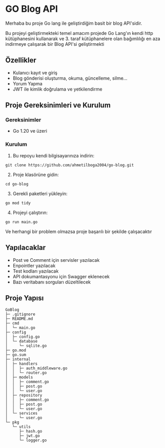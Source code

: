 # GO Blog API

Merhaba bu proje Go lang ile geliştirdiğim basit bir blog API'sidir.

Bu projeyi geliştirmekteki temel amacım projede Go Lang'ın kendi http kütüphanesini kullanarak ve 3. taraf kütüphanelere olan bağımlılığı en aza indirmeye çalışarak bir Blog API'si geliştirmekti

## Özellikler

-   Kulanıcı kayıt ve giriş
-   Blog gönderisi oluşturma, okuma, güncelleme, silme...
-   Yorum Yapma
-   JWT ile kimlik doğrulama ve yetkilendirme

## Proje Gereksinimleri ve Kurulum

### Gereksinimler

-   Go 1.20 ve üzeri

### Kurulum

1. Bu repoyu kendi bilgisayarınıza indirin:

```
git clone https://github.com/ahmetilboga2004/go-blog.git
```

2. Proje klasörüne gidin:

```
cd go-blog
```

3. Gerekli paketleri yükleyin:

```
go mod tidy
```

4. Projeyi çalıştırın:

```
go run main.go
```

Ve herhangi bir problem olmazsa proje başarılı bir şekilde çalışacaktır

## Yapılacaklar

-   Post ve Comment için servisler yazılacak
-   Enpointler yazılacak
-   Test kodları yazılacak
-   API dokumantasyonu için Swagger eklenecek
-   Bazı veritabanı sorguları düzeltilecek

## Proje Yapısı

```
GoBlog
├─ .gitignore
├─ README.md
├─ cmd
│  └─ main.go
├─ config
│  ├─ config.go
│  └─ database
│     └─ sqlite.go
├─ go.mod
├─ go.sum
├─ internal
│  ├─ handlers
│  │  ├─ auth_middleware.go
│  │  └─ router.go
│  ├─ models
│  │  ├─ comment.go
│  │  ├─ post.go
│  │  └─ user.go
│  ├─ repository
│  │  ├─ comment.go
│  │  ├─ post.go
│  │  └─ user.go
│  └─ services
│     └─ user.go
└─ pkg
   └─ utils
      ├─ hash.go
      ├─ jwt.go
      └─ logger.go

```
